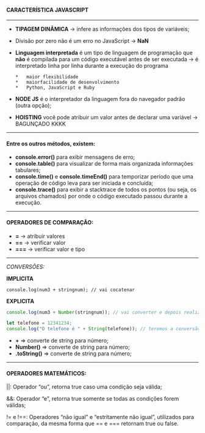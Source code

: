 #### CARACTERÍSTICA JAVASCRIPT

 
---

*   **TIPAGEM DINÂMICA** -> infere as informações dos tipos de variáveis;

*   Divisão por zero não é um erro no JavaScript -> **NaN**

*   **Linguagem interpretada** é um tipo de linguagem de programação que **não** é compilada para um código executável antes de ser executada ->  é interpretado linha por linha durante a execução do programa

        *   maior flexibilidade 
        *   maiorfacilidade de desenvolvimento
        *   Python, JavaScript e Ruby

*   **NODE JS** é o interpretador da linguagem fora do navegador padrão (outra opção);
*   **HOISTING** você pode atribuir um valor antes de declarar uma variável -> BAGUNÇADO KKKK    

---

#### Entre os outros métodos, existem:

*   **console.error()** para exibir mensagens de erro;
*   **console.table()** para visualizar de forma mais organizada informações tabulares;
*   **console.time()** e **console.timeEnd()** para temporizar período que uma operação de código leva para ser iniciada e concluída;
*   **console.trace()** para exibir a stacktrace de todos os pontos (ou seja, os arquivos chamados) por onde o código executado passou durante a execução.

---

#### OPERADORES DE COMPARAÇÃO:

*   **=** -> atribuir valores
*   **==** -> verificar valor
*   **===** -> verificar valor e tipo

---

*CONVERSÕES:*

**IMPLICITA**
```JS
console.log(num3 + stringnum); // vai cocatenar
```

**EXPLICITA**
```js
console.log(num3 + Number(stringnum)); // vai converter e depois realizar a soma

let telefone = 12341234;
console.log("O telefone é " + String(telefone)); // teremos a conversão do número 12341234 para uma string “12341234” e assim poderemos fazer a concatenação entre as strings
```


*   **+** => converte de string para número;
*   **Number()** => converte de string para número;
*   **.toString()** => converte de string para número;

---

#### OPERADORES MATEMÁTICOS:

||: Operador “ou”, retorna true caso uma condição seja válida;

&&: Operador “e”, retorna true somente se todas as condições forem válidas;

!= e !==: Operadores “não igual” e “estritamente não igual”, utilizados para comparação, da mesma forma que == e === retornam true ou false.
